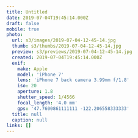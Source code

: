 ```yaml
---
title: Untitled
date: 2019-07-04T19:45:14.000Z
draft: false
mobile: true
photo:
  url: s3/images/2019-07-04-12-45-14.jpg
  thumb: s3/thumbs/2019-07-04-12-45-14.jpg
  preview: s3/previews/2019-07-04-12-45-14.jpg
  created: 2019-07-04T19:45:14.000Z
  exif:
    make: Apple
    model: 'iPhone 7'
    lens: 'iPhone 7 back camera 3.99mm f/1.8'
    iso: 20
    aperture: 1.8
    shutter_speed: 1/4566
    focal_length: '4.0 mm'
    gps: '47.7600861111111 -122.206558333333'
  title: null
  caption: null
links: []
---
```


